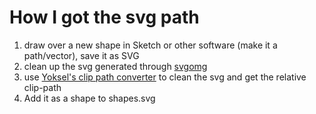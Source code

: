 # How I got the svg path  

1) draw over a new shape in Sketch or other software (make it a path/vector), save it as SVG
2) clean up the svg generated through [svgomg](https://jakearchibald.github.io/svgomg/)
3) use [Yoksel's clip path converter](https://yoksel.github.io/relative-clip-path/) to clean the svg and get the relative clip-path 
4) Add it as a shape to shapes.svg
